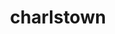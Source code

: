 ---
title: charlstown
github: https://github.com/charlstown
mode: dark
transition: 3s
archetype:
  - Little Bit of Everything
---